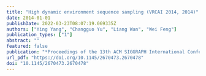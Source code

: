 ```yaml
---
title: "High dynamic environment sequence sampling (VRCAI 2014, 2014)"
date: 2014-01-01
publishDate: 2022-03-23T08:07:19.069335Z
authors: ["Ying Yang", "Changguo Yu", "Liang Wan", "Wei Feng"]
publication_types: ["1"]
abstract: ""
featured: false
publication: "*Proceedings of the 13th ACM SIGGRAPH International Conference on Virtual-Reality Continuum and its Applications in Industry, VRCAI 2014, Shenzhen, China, November 30 - December 2, 2014*"
url_pdf: "https://doi.org/10.1145/2670473.2670478"
doi: "10.1145/2670473.2670478"
---
```


